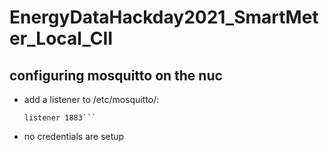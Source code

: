 # EnergyDataHackday2021_SmartMeter_Local_CII


## configuring mosquitto on the nuc
* add a listener to /etc/mosquitto/:
    ```allow_anonymous true
    listener 1883```
* no credentials are setup
